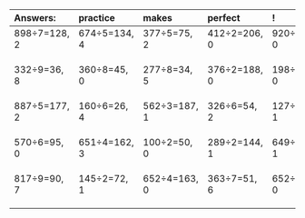 | Answers: | practice | makes | perfect | ! |
| :--- | :--- | :--- | :--- | :--- |
| 898÷7=128, 2 | 674÷5=134, 4 | 377÷5=75, 2 | 412÷2=206, 0 | 920÷8=115, 0 | 
|   |   |   |   |   | 
|   |   |   |   |   | 
|   |   |   |   |   | 
| 332÷9=36, 8 | 360÷8=45, 0 | 277÷8=34, 5 | 376÷2=188, 0 | 198÷9=22, 0 | 
|   |   |   |   |   | 
|   |   |   |   |   | 
|   |   |   |   |   | 
| 887÷5=177, 2 | 160÷6=26, 4 | 562÷3=187, 1 | 326÷6=54, 2 | 127÷7=18, 1 | 
|   |   |   |   |   | 
|   |   |   |   |   | 
|   |   |   |   |   | 
| 570÷6=95, 0 | 651÷4=162, 3 | 100÷2=50, 0 | 289÷2=144, 1 | 649÷6=108, 1 | 
|   |   |   |   |   | 
|   |   |   |   |   | 
|   |   |   |   |   | 
| 817÷9=90, 7 | 145÷2=72, 1 | 652÷4=163, 0 | 363÷7=51, 6 | 652÷2=326, 0 | 
|   |   |   |   |   | 
|   |   |   |   |   | 
|   |   |   |   |   | 
